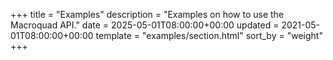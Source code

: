 +++
title = "Examples"
description = "Examples on how to use the Macroquad API."
date = 2025-05-01T08:00:00+00:00
updated = 2021-05-01T08:00:00+00:00
template = "examples/section.html"
sort_by = "weight"
+++
